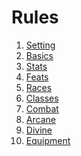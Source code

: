 # Rules

<ol>
    <li><a href="/rules/setting">Setting</a></li>
    <li><a href="/rules/basics">Basics</a></li>
    <li><a href="/rules/stats">Stats</a></li>
    <li><a href="/rules/feats">Feats</a></li>
    <li><a href="/rules/races">Races</a></li>
    <li><a href="/rules/classes">Classes</a></li>
    <li><a href="/rules/combat">Combat</a></li>
    <li><a href="/rules/arcane">Arcane</a></li>
    <li><a href="/rules/divine">Divine</a></li>
    <li><a href="/rules/equipment">Equipment</a></li>
</ol>